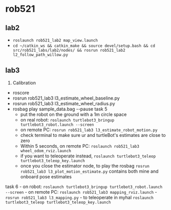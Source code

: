 # rob521
## lab2
- `roslaunch rob521_lab2 map_view.launch`
- `cd ~/catkin_ws && catkin_make && source devel/setup.bash && cd src/rob521_labs/lab2/nodes/ && rosrun rob521_lab2 l2_follow_path_willow.py`

## lab3
1. Calibration
 - roscore
 - rosrun rob521_lab3 l3_estimate_wheel_baseline.py
 - rosrun rob521_lab3 l3_estimate_wheel_radius.py
 - rosbag play sample_data.bag --pause
task 5
    - put the robot on the ground with a 1m circle space
    - on real robot: `roslaunch turtlebot3_bringup turtlebot3_robot.launch --screen`
    - on remote PC: `rosrun rob521_lab3 l3_estimate_robot_motion.py`
    - check terminal to make sure ur and turtleBot's estimates are close to zero
    - Within 5 seconds, on remote PC: `roslaunch rob521_lab3 wheel_odom_rviz.launch` 
    - if you want to teleoperate instead, `roslaunch turtlebot3_teleop turtlebot3_teleop_key.launch`
    - once you close the estimator node, to play the rosbag `rosrun rob521_lab3 l3_plot_motion_estimate.py` contains both mine and onboard pose estimates

task 6
    - on robot: `roslaunch turtlebot3_bringup turtlebot3_robot.launch --screen`
    - on remote PC: `roslaunch rob521_lab3 mapping_rviz.launch`
    - `rosrun rob521_lab3 l3_mapping.py`
    - to teleoperate in myhal `roslaunch turtlebot3_teleop turtlebot3_teleop_key.launch`